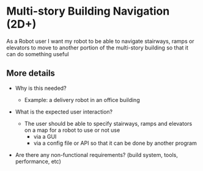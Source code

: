 # Multi-story Building Navigation (2D+)
As a Robot user I want my robot to be able to navigate stairways, ramps or elevators to move to another portion of the multi-story building so that it can do something useful

## More details
- Why is this needed?
   - Example: a delivery robot in an office building

- What is the expected user interaction?
   - The user should be able to specify stairways, ramps and elevators on a map for a robot to use or not use
     - via a GUI
     - via a config file or API so that it can be done by another program

- Are there any non-functional requirements? (build system, tools, performance, etc)
